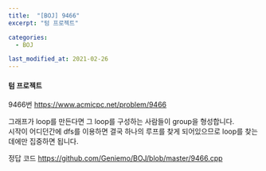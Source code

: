 ```yaml
---
title:  "[BOJ] 9466"
excerpt: "텀 프로젝트"

categories:
  - BOJ

last_modified_at: 2021-02-26
---
```


#### 텀 프로젝트

9466번 <https://www.acmicpc.net/problem/9466>

그래프가 loop를 만든다면 그 loop를 구성하는 사람들이 group을 형성합니다.<br>
시작이 어디던간에 dfs를 이용하면 결국 하나의 루프를 찾게 되어있으므로 loop를 찾는 데에만 집중하면 됩니다.

정답 코드 <https://github.com/Geniemo/BOJ/blob/master/9466.cpp>